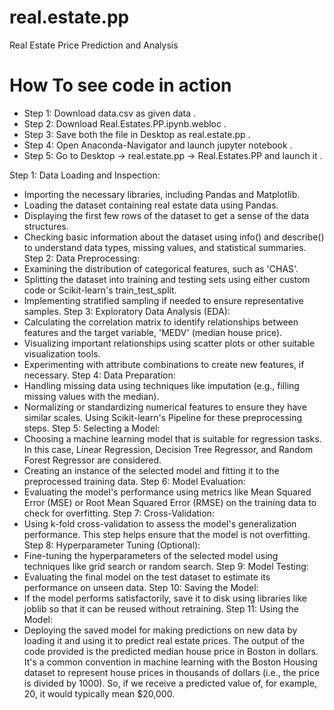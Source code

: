 # real.estate.pp
Real Estate Price Prediction and Analysis
# How To see code in action
 * Step 1: Download data.csv as given data .
 * Step 2: Download Real.Estates.PP.ipynb.webloc .
 * Step 3: Save both the file in Desktop as real.estate.pp .
 * Step 4: Open Anaconda-Navigator and launch jupyter notebook .
 * Step 5: Go to Desktop -> real.estate.pp -> Real.Estates.PP and launch it .
   
Step 1: Data Loading and Inspection:
* Importing the necessary libraries, including Pandas and Matplotlib.
* Loading the dataset containing real estate data using Pandas.
* Displaying the first few rows of the dataset to get a sense of the data structures.
* Checking basic information about the dataset using info() and describe() to understand data types, missing values, and statistical summaries.
Step 2: Data Preprocessing:
* Examining the distribution of categorical features, such as 'CHAS'.
* Splitting the dataset into training and testing sets using either custom code or Scikit-learn's train_test_split.
* Implementing stratified sampling if needed to ensure representative samples.
Step 3: Exploratory Data Analysis (EDA):
* Calculating the correlation matrix to identify relationships between features and the target variable, 'MEDV' (median house price).
* Visualizing important relationships using scatter plots or other suitable visualization tools.
* Experimenting with attribute combinations to create new features, if necessary.
Step 4: Data Preparation:
* Handling missing data using techniques like imputation (e.g., filling missing values with the median).
* Normalizing or standardizing numerical features to ensure they have similar scales. Using Scikit-learn's Pipeline for these preprocessing steps.
Step 5: Selecting a Model:
* Choosing a machine learning model that is suitable for regression tasks. In this case, Linear Regression, Decision Tree Regressor, and Random Forest Regressor are considered.
* Creating an instance of the selected model and fitting it to the preprocessed training data.
Step 6: Model Evaluation:
* Evaluating the model's performance using metrics like Mean Squared Error (MSE) or Root Mean Squared Error (RMSE) on the training data to check for overfitting.
Step 7: Cross-Validation:
* Using k-fold cross-validation to assess the model's generalization performance. This step helps ensure that the model is not overfitting.
Step 8: Hyperparameter Tuning (Optional):
* Fine-tuning the hyperparameters of the selected model using techniques like grid search or random search.
Step 9: Model Testing:
* Evaluating the final model on the test dataset to estimate its performance on unseen data.
Step 10: Saving the Model:
* If the model performs satisfactorily, save it to disk using libraries like joblib so that it can be reused without retraining.
Step 11: Using the Model:
* Deploying the saved model for making predictions on new data by loading it and using it to predict real estate prices.
Thе output of thе codе  providеd is  thе prеdictеd mеdian housе pricе in Boston in dollars.
It's a common convеntion in machinе lеarning with thе Boston Housing datasеt to rеprеsеnt housе pricеs in thousands of dollars (i.е., thе pricе is dividеd by 1000).
So, if we rеcеivе a prеdictеd valuе of, for еxamplе, 20, it would typically mеan $20,000.
